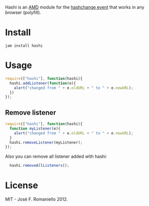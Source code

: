 Hashi is an [AMD](https://github.com/amdjs/amdjs-api/wiki/AMD) module for the [hashchange event](https://developer.mozilla.org/en-US/docs/DOM/window.onhashchange) that works in any browser (polyfill).

# Install

```
jam install hashi
```

# Usage

```javascript
require(["hashi"], function(hashi){
  hashi.addListener(function(e){
    alert("changed from " + e.oldURL + " to " + e.newURL);
  })
});
```

## Remove listener

```javascript
require(["hashi"], function(hashi){
  function myListener(e){
    alert("changed from " + e.oldURL + " to " + e.newURL);
  }
  hashi.removeListener(myListener);
});
```

Also you can remove all listener added with hashi:

```javascript
  hashi.removeAllListeners();
```

# License

MIT - José F. Romaniello 2012.